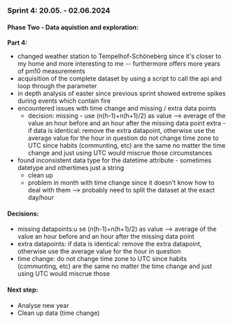### Sprint 4: 20.05. - 02.06.2024

#### Phase Two - Data aquistion and exploration:
__Part 4:__ 
- changed weather station to Tempelhof-Schöneberg since it's closer to my home and more interesting to me -- furthermore offers more years of pm10 measurements
- acquisition of the complete dataset by using a script to call the api and loop through the parameter
- in depth analysis of easter since previous sprint showed extreme spikes during events which contain fire 
- encountered issues with time change and missing / extra data points
    - decision: missing - use (n(h-1)+n(h+1)/2) as value --> average of the value an hour before and an hour after the missing data point
                extra - if data is identical: remove the extra datapoint, otherwise use the average value for the hour in question
                do not change time zone to UTC since habits (communting, etc) are the same no matter the time change and just using UTC would miscrue those circumstances
- found inconsistent data type for the datetime attribute - sometimes datetype and othertimes just a string
    - clean up
    - problem in month with time change since it doesn't know how to deal with them --> probably need to split the dataset at the exact day/hour
 
#### Decisions:
- missing datapoints:u se (n(h-1)+n(h+1)/2) as value --> average of the value an hour before and an hour after the missing data point
- extra datapoints: if data is identical: remove the extra datapoint, otherwise use the average value for the hour in question
- time change: do not change time zone to UTC since habits (communting, etc) are the same no matter the time change and just using UTC would miscrue those

#### Next step:
- Analyse new year
- Clean up data (time change)